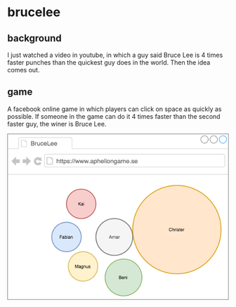 # brucelee

## background
I just watched a video in youtube, in which a guy said Bruce Lee is 4 times faster punches than the quickest guy does in the world. Then the idea comes out.

## game
A facebook online game in which players can click on space as quickly as possible. If someone in the game can do it 4 times faster than the second faster guy, the winer is Bruce Lee.

![Idea](/idea.png)
